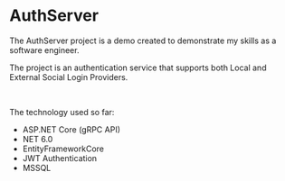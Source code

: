 # AuthServer

The AuthServer project is a demo created to demonstrate my skills as a software engineer.

The project is an authentication service that supports both Local and External Social Login Providers.

<br/>

The technology used so far:
* ASP.NET Core (gRPC API)
* NET 6.0
* EntityFrameworkCore
* JWT Authentication
* MSSQL
